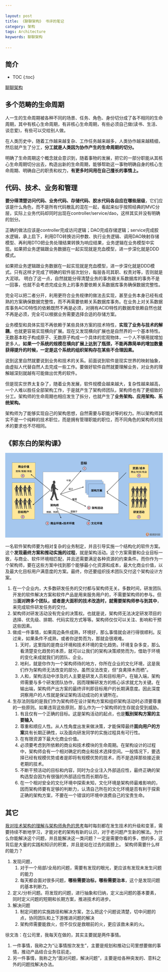 ```yaml
---

layout: post
title: 《聊聊架构》 书评的笔记
category: 架构
tags: Architecture
keywords: 聊聊架构

---
```


## 简介

* TOC
{:toc}


[聊聊架构](http://www.infoq.com/cn/articles/talk-arch?utm_source=articles_about_talk-arch&utm_medium=link&utm_campaign=talk-arch)

## 多个范畴的生命周期

人一生的生命周期被各种不同的场景、任务、角色、身份切分成了各不相同的生命周期，其中有核心生命周期，有非核心生命周期，有些必须自己做(读书、生活、谈恋爱)，有些可以交给别人做。

在人类历史中，随着工作越来越复杂、工作任务越来越多，人类协作越来越精细，然后就产生了分工，**分工就是人类因为协作产生的生命周期的切分。**

明确了生命周期这个概念就会意识到，随着事物的发展，把它的一部分职能从其核心生命周期切分出去，构造出新的生命周期，能够帮助这一事物明确自身的核心生命周期、明确自己的职责和权力，**有更多时间用在自己擅长的事情上。**

## 代码、技术、业务和管理

**要分得清楚访问代码、业务代码、存储代码、胶水代码各自应在哪些层级**，它们应该是什么角色，而不是所有代码散乱的混在一起，看起来似乎按照经典的MVC分层，实际上业务代码却同时出现在controller/service/dao，这样其实并没有明确的划分。

正确的做法应该是controller完成访问逻辑；DAO完成存储逻辑；service完成胶水逻辑，承上启下，利用DTO转换访问参数、执行业务逻辑、调用DAO映射存储模型、再利用DTO把业务处理结果转换为响应结果，业务逻辑在业务模型中实现。如果把业务逻辑跟业务数据在一起实现就是充血模型，进一步深化就是DDD模式。

如果把业务逻辑跟业务数据在一起实现就是充血模型，进一步深化就是DDD模式。只有这样才完成了明确的软件层次划分，每层各司其职、权责对等，否则就是大泥球。
明白了这一点，自然就能分得清楚业务的事务跟关系数据库的事务不是一回事，也就不会考虑完成业务上的事务要依赖关系数据库事务确保数据完整性。

完全可以把二者分开，利用更符合业务规律的做法去实现，甚至业务本身已经有成熟的方案确保数据完整性，而不再需要依赖关系数据库事务。在业务上对关系数据库事务ACID特性的依赖既然不再是必须，对拥有ACID特性的数据库依赖自然也就不再是必须，完全可以根据业务需要选择合适的存储方案。

业务模型和具体实现不再依赖于某些具体方案的技术特性，**实现了业务与技术的解耦**，也就更容易实现横向扩展。现在又发现横向扩展也是自然界的一个基本特性。无数基本粒子构成原子、无数原子构成一个具体的宏观物体，一个人不够用就增加更多人。**如果一个系统的规模在横向扩展上达到了瓶颈，不能再靠简单的增加数量获得提升的时候，一定是这个系统的组织架构存在某些不合理因素。**

说到这里自然就要说到业务和技术的关系。前面说到软件是现实世界的映射抽象，由虚拟人代替自然人去完成一些工作。要做好软件自然就要理解业务，对业务的理解越深刻就越有可能做出优秀的软件。

但是现实世界太复杂了，随着业务发展，软件规模会越来越大，复杂性越来越高，一个人难以胜任全部架构工作，于是就产生了架构师团队，架构师也有了更细致的分工。架构师的生命周期也相应发生了拆分，也就产生了**业务架构、应用架构、系统架构。**

架构师为了能够实现自己的架构思想，自然需要与职能对等的权力。所以架构师其实不是一个纯粹的技术职位，而是拥有管理职能的职位，而不同角色的架构师对技术的要求也不尽相同。

## 《郭东白的架构课》

![](/public/upload/architecture/architecture_action.png)

一名软件架构师要为相对复杂的业务制定，并且引导实施一个结构化的软件方案。这个**发现最终方案和推动实施的过程**，就是架构活动。这个方案需要和企业目标一致，与商业、软件环境相匹配，并且还需要满足各种资源的约束条件。而你作为一个架构师，要在这些方案中找到那个能够最小化资源和成本，最大化商业价值，以及最大化目标用户满意度的方案。最终，你还要组织技术团队交付这个架构设计方案。
1. 在一个企业内，大多数研发任务的交付都与架构师无关。多数时间，研发团队开发的软件解决方案和软件产品是用来服务用户的，不需要架构师的参与。但当**面对跨多个团队，或者是大面积的技术改造时，就需要架构师参与到其中**，来完成软件研发任务的交付。
2. 架构师对研发活动没有完全的决策权。也就是说，架构师无法决定研发项目的选择、优先级、排期、代码实现方式等等。架构师仅仅可以关注、影响和干预这些因素。
3. 做成一件事情，如果周边条件成熟，环境好，那么事情就会进行得很顺利。反过来，如果条件不成熟，或者你逆势而为，那就会很艰难。
    1. 天时，这里指的是商业环境和技术环境的变化趋势。环境复杂多变，那么看清楚变化趋势的本质，就可以让我们的架构决策顺势而为，借助于环境的变化来成就我们的团队、企业。
    2. 地利，就是你作为一个架构师待的地方，你所在企业的文化环境，这是我们作为架构师无法改变的部分。虽然没法改变，但“良禽择木而栖”。
    3. 人和，架构活动中涉及的人主要是研发人员和目标用户。在输入端，架构师需要与多个研发团队协作，因而理解研发方的核心诉求就尤为关键。在输出端，架构师产出方案的最终评判即目标用户的长期满意度。因此深度洞察用户的人性就是保证架构活动成功的关键所在。
4. 生存法则指的是我们作为架构师在设计架构方案和组织架构活动时必须要尊重的一些原则。如果违背这些原则，那么作为一个架构师的生存就会受到威胁。
    1. 有且仅有一个正确的目标。这是架构活动的起点，也是**甄别架构方案的主要输入**
    2. 尊重和顺应人性。从人性角度出发来做决策，才能保障最终**面向用户的方案**具有长期正确性，以及面向研发同学的实施过程具有可行性。
    3. 在有限资源下最大化商业价值。
    4. 必须要考虑到所依赖的商业和技术模块的生命周期。在架构设计的过程中，架构师会有一个相对确定的商业和技术选择空间。一般情况下，要选择已经有规模优势或者是即将有规模优势的技术，而不是选择那些接近衰老期的技术。
    5. 不断干预活动的目标和内容，同时为企业注入外部适应性，最终正确的架构选型会因为有很强的外部适应性而长期存在。
    6. 在一个相对安全的文化环境中探索未知，文化环境是架构师最难影响的，因而架构师要有足够的判断力，认清自己所在的文化环境是否有利于探索正确的架构方案，不要在一个错误的环境中浪费自己的宝贵生命。

## 其它

[我对技术架构的理解与架构师角色的思考](https://mp.weixin.qq.com/s/GQZuxBw8mdWv67naal3PCg)每时每刻都在发生技术的升级和变革，需要持续不断地学习，才能对老的架构有新的认识，对于老问题产生新的解法。为什么你能解决这个问题，并且能解决这一类问题？一定是需要你看的多，想的多，这背后是大量的实践和知识的积累，并且是站在过去的肩膀上。
架构师需要什么样的能力？
1. 发现问题，
    1. 对于一个局部/全局的问题，需要有发现的眼光，更应该有发现未发生问题的能力
    2. 每天都会面对很多问题，**哪些需要治标，哪些需要治本**，这个是发现问题的基本判断力。 
2. 定义/分析问题。将发现的问题，进行抽象和归纳，定义出问题的基本要素，同时定义问题的短期和长期方案，推进技术的进步。
3. 解决问题
    1. 制定问题的实施路径和解决方案，怎么把这个问题说清楚，切中问题的点，协同团队和上下游推进问题的解决
    2. 架构师需要能救火，但不仅仅是救眼前的火，更应该救未来的火。

徐文浩：在公司里，我每天在做的，其实主要就是两件事情。
1. 一件事情，我称之为“让事情按次发生”，主要是规划和推动公司里想要做的事情，推动产品结合业务往前走。
2. 另一件事情，我称之为“面对问题，解决问题”，主要是给各种突发的、意料之外的问题找解决办法。